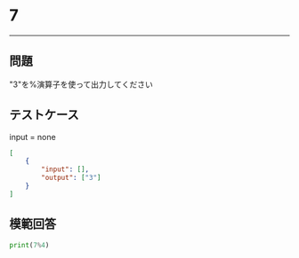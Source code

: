 # 7

---
## 問題

"3"を%演算子を使って出力してください

## テストケース
input = none
```json
[
	{
		"input": [],
		"output": ["3"]
  	}
]
```

## 模範回答
```python
print(7%4)
```
